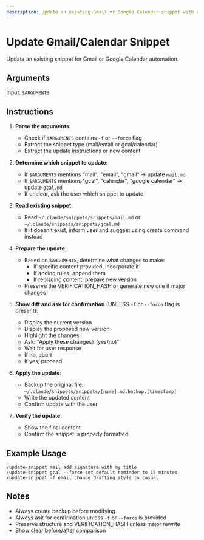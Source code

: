 ```yaml
---
description: Update an existing Gmail or Google Calendar snippet with user confirmation
---
```


# Update Gmail/Calendar Snippet

Update an existing snippet for Gmail or Google Calendar automation.

## Arguments

Input: `$ARGUMENTS`

## Instructions

1. **Parse the arguments**:
   - Check if `$ARGUMENTS` contains `-f` or `--force` flag
   - Extract the snippet type (mail/email or gcal/calendar)
   - Extract the update instructions or new content

2. **Determine which snippet to update**:
   - If `$ARGUMENTS` mentions "mail", "email", "gmail" → update `mail.md`
   - If `$ARGUMENTS` mentions "gcal", "calendar", "google calendar" → update `gcal.md`
   - If unclear, ask the user which snippet to update

3. **Read existing snippet**:
   - Read `~/.claude/snippets/snippets/mail.md` or `~/.claude/snippets/snippets/gcal.md`
   - If it doesn't exist, inform user and suggest using create command instead

4. **Prepare the update**:
   - Based on `$ARGUMENTS`, determine what changes to make:
     - If specific content provided, incorporate it
     - If adding rules, append them
     - If replacing content, prepare new version
   - Preserve the VERIFICATION_HASH or generate new one if major changes

5. **Show diff and ask for confirmation** (UNLESS `-f` or `--force` flag is present):
   - Display the current version
   - Display the proposed new version
   - Highlight the changes
   - Ask: "Apply these changes? (yes/no)"
   - Wait for user response
   - If no, abort
   - If yes, proceed

6. **Apply the update**:
   - Backup the original file: `~/.claude/snippets/snippets/[name].md.backup.[timestamp]`
   - Write the updated content
   - Confirm update with the user

7. **Verify the update**:
   - Show the final content
   - Confirm the snippet is properly formatted

## Example Usage

```
/update-snippet mail add signature with my title
/update-snippet gcal --force set default reminder to 15 minutes
/update-snippet -f email change drafting style to casual
```

## Notes

- Always create backup before modifying
- Always ask for confirmation unless `-f` or `--force` is provided
- Preserve structure and VERIFICATION_HASH unless major rewrite
- Show clear before/after comparison
